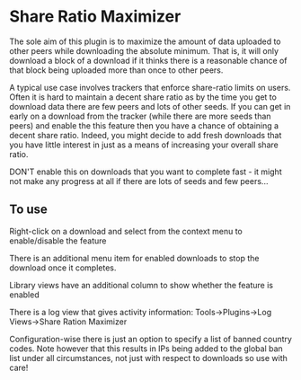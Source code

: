 Share Ratio Maximizer
==========

The sole aim of this plugin is to maximize the amount of data uploaded to other peers while downloading the absolute minimum. That is, it will only download a block of a download if it thinks there is a reasonable chance of that block being uploaded more than once to other peers.

A typical use case involves trackers that enforce share-ratio limits on users. Often it is hard to maintain a decent share ratio as by the time you get to download data there are few peers and lots of other seeds. If you can get in early on a download from the tracker (while there are more seeds than peers) and enable the this feature then you have a chance of obtaining a decent share ratio. Indeed, you might decide to add fresh downloads that you have little interest in just as a means of increasing your overall share ratio.

DON'T enable this on downloads that you want to complete fast - it might not make any progress at all if there are lots of seeds and few peers... 


To use
------

Right-click on a download and select from the context menu to enable/disable the feature

There is an additional menu item for enabled downloads to stop the download once it completes.

Library views have an additional column to show whether the feature is enabled

There is a log view that gives activity information: Tools->Plugins->Log Views->Share Ration Maximizer

Configuration-wise there is just an option to specify a list of banned country codes. Note however that this results in IPs being added to the global ban list under all circumstances, not just with respect to downloads so use with care!

